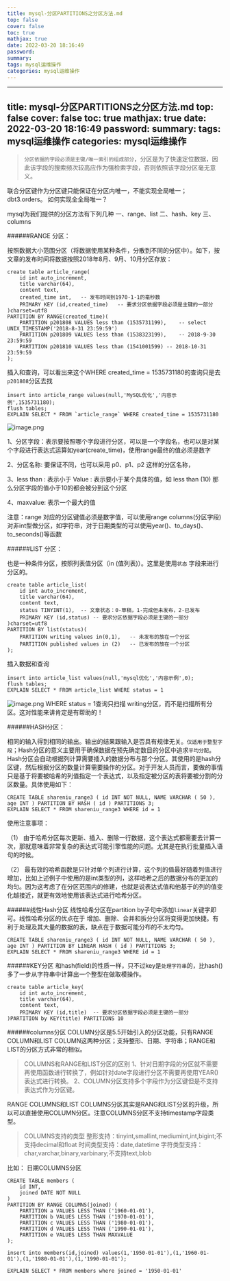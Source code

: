 ```yaml
---
title: mysql-分区PARTITIONS之分区方法.md
top: false
cover: false
toc: true
mathjax: true
date: 2022-03-20 18:16:49
password:
summary:
tags: mysql运维操作
categories: mysql运维操作
---
```

---
title: mysql-分区PARTITIONS之分区方法.md
top: false
cover: false
toc: true
mathjax: true
date: 2022-03-20 18:16:49
password:
summary:
tags: mysql运维操作
categories: mysql运维操作
---
> `分区依据的字段必须是主键/唯一索引的组成部分`，分区是为了快速定位数据，因此该字段的搜索频次较高应作为强检索字段，否则依照该字段分区毫无意义。

联合分区键作为分区键只能保证在分区内唯一，不能实现全局唯一；
dbt3.orders。
如何实现全全局唯一？


mysql为我们提供的分区方法有下列几种
一、range、list 
二、hash、key
三、columns

######RANGE 分区：

按照数据大小范围分区（将数据使用某种条件，分散到不同的分区中）。如下，按文章的发布时间将数据按照2018年8月、9月、10月分区存放：

~~~
create table article_range(
	id int auto_increment,
	title varchar(64),
	content text,
	created_time int,	-- 发布时间到1970-1-1的毫秒数
	PRIMARY KEY (id,created_time)	-- 要求分区依据字段必须是主键的一部分
)charset=utf8
PARTITION BY RANGE(created_time)(
	PARTITION p201808 VALUES less than (1535731199),	-- select UNIX_TIMESTAMP('2018-8-31 23:59:59')
	PARTITION p201809 VALUES less than (1538323199),	-- 2018-9-30 23:59:59
	PARTITION p201810 VALUES less than (1541001599)	-- 2018-10-31 23:59:59
);
~~~

插入和查询，可以看出来这个WHERE created_time = 1535731180的查询只是去`p201808`分区去找
~~~
insert into article_range values(null,'MySQL优化','内容示例',1535731180);
flush tables;
EXPLAIN SELECT * FROM `article_range` WHERE created_time = 1535731180
~~~
![image.png](https://upload-images.jianshu.io/upload_images/13965490-e481ee836de92ab8.png?imageMogr2/auto-orient/strip%7CimageView2/2/w/1240)

1、分区字段：表示要按照哪个字段进行分区，可以是一个字段名，也可以是对某个字段进行表达式运算如year(create_time)，使用range最终的值必须是数字

2、分区名称: 要保证不同，也可以采用 p0、p1、p2 这样的分区名称，

3、less than : 表示小于
Value : 表示要小于某个具体的值，如 less than (10) 那么分区字段的值小于10的都会被分到这个分区

4、maxvalue: 表示一个最大的值

注意：range 对应的分区键值必须是数字值，可以使用range columns(分区字段) 对非int型做分区，如字符串，对于日期类型的可以使用year()、to_days()、to_seconds()等函数


######LIST 分区：

也是一种条件分区，按照列表值分区（in (值列表)）。这里是使用`状态` 字段来进行分区的。

~~~
create table article_list(
	id int auto_increment,
	title varchar(64),
	content text,
	status TINYINT(1),	-- 文章状态：0-草稿，1-完成但未发布，2-已发布
	PRIMARY KEY (id,status)	-- 要求分区依据字段必须是主键的一部分
)charset=utf8
PARTITION BY list(status)(
	PARTITION writing values in(0,1),	-- 未发布的放在一个分区	
	PARTITION published values in (2)	-- 已发布的放在一个分区
);
~~~

插入数据和查询
~~~
insert into article_list values(null,'mysql优化','内容示例',0);
flush tables;
EXPLAIN SELECT * FROM article_list WHERE status = 1
~~~

![image.png](https://upload-images.jianshu.io/upload_images/13965490-a018c39366e9bd3f.png?imageMogr2/auto-orient/strip%7CimageView2/2/w/1240)
WHERE status = 1查询只扫描 writing分区，而不是扫描所有分区。这对性能来讲肯定是有帮助的！

######HASH分区：

相同的输入得到相同的输出。输出的结果跟输入是否具有规律无关。`仅适用于整型字段`；Hash分区的意义主要用于确保数据在预先确定数目的分区中追求`平均分配`。Hash分区会自动根据列计算需要插入的数据分布与那个分区。其使用的是hash分区键，然后根据分区的数量计算需要操作的分区。对于开发人员而言，要做的事情只是基于将要被哈希的列值指定一个表达式，以及指定被分区的表将要被分割的分区数量。具体使用如下：

~~~
CREATE TABLE shareniu_range3 ( id INT NOT NULL, NAME VARCHAR ( 50 ), age INT ) PARTITION BY HASH ( id ) PARTITIONS 3;
EXPLAIN SELECT * FROM shareniu_range3 WHERE id = 1
~~~

使用注意事项：

（1） 由于哈希分区每次更新、插入、删除一行数据，这个表达式都需要去计算一次，那就意味着非常复杂的表达式可能引擎性能的问题。尤其是在执行批量插入语句的时候。

（2） 最有效的哈希函数是只针对单个列进行计算，这个列的值最好随着列值进行增加，比如上述例子中使用的是int类型的列，这样哈希之后的数据分布的更加的均匀。因为这考虑了在分区范围内的修建，也就是说表达式值和他基于的列的值变化越接近，就更有效地使用该表达式进行哈希分区。

######线性Hash分区
线性哈希分区在partition by子句中添加`linear`关键字即可。线性哈希分区的优点在于 增加、删除、合并和拆分分区将变得更加快捷。有利于处理及其大量的数据的表，缺点在于数据可能分布的不太均匀。
~~~
CREATE TABLE shareniu_range3 ( id INT NOT NULL, NAME VARCHAR ( 50 ), age INT ) PARTITION BY LINEAR HASH ( id ) PARTITIONS 3;
EXPLAIN SELECT * FROM shareniu_range3 WHERE id = 1
~~~


######KEY分区
和hash(field)的性质一样，只不过key是`处理字符串`的，比hash()多了一步从字符串中计算出一个整型在做取模操作。
~~~
create table article_key(
	id int auto_increment,
	title varchar(64),
	content text,
	PRIMARY KEY (id,title)	-- 要求分区依据字段必须是主键的一部分
)PARTITION by KEY(title) PARTITIONS 10
~~~

######columns分区
COLUMN分区是5.5开始引入的分区功能，只有RANGE COLUMN和LIST COLUMN这两种分区；支持整形、日期、字符串；RANGE和LIST的分区方式非常的相似。


>COLUMNS和RANGE和LIST分区的区别
1、针对日期字段的分区就不需要再使用函数进行转换了，例如针对date字段进行分区不需要再使用YEAR()表达式进行转换。
2、COLUMN分区支持多个字段作为分区键但是不支持表达式作为分区键。

RANGE COLUMNS和LIST COLUMNS分区其实是RANG和LIST分区的升级，所以可以直接使用COLUMN分区。注意COLUMNS分区不支持timestamp字段类型。

>COLUMNS支持的类型
整形支持：tinyint,smallint,mediumint,int,bigint;不支持decimal和float
时间类型支持：date,datetime
字符类型支持：char,varchar,binary,varbinary;不支持text,blob


比如： 日期COLUMNS分区
~~~
CREATE TABLE members (
    id INT,
    joined DATE NOT NULL
)
PARTITION BY RANGE COLUMNS(joined) (
    PARTITION a VALUES LESS THAN ('1960-01-01'),
    PARTITION b VALUES LESS THAN ('1970-01-01'),
    PARTITION c VALUES LESS THAN ('1980-01-01'),
    PARTITION d VALUES LESS THAN ('1990-01-01'),
    PARTITION e VALUES LESS THAN MAXVALUE
);

insert into members(id,joined) values(1,'1950-01-01'),(1,'1960-01-01'),(1,'1980-01-01'),(1,'1990-01-01');

EXPLAIN SELECT * FROM members where joined = '1950-01-01'
~~~



